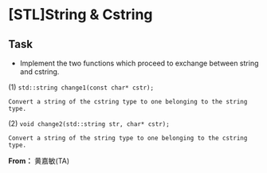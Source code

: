 # [STL]String & Cstring

## Task

* Implement the two functions which proceed to exchange between string and cstring.
 
(1) `std::string change1(const char* cstr);`  

    Convert a string of the cstring type to one belonging to the string type.

(2) `void change2(std::string str, char* cstr);`  

    Convert a string of the string type to one belonging to the cstring type.

**From：** 黄嘉敏(TA)
